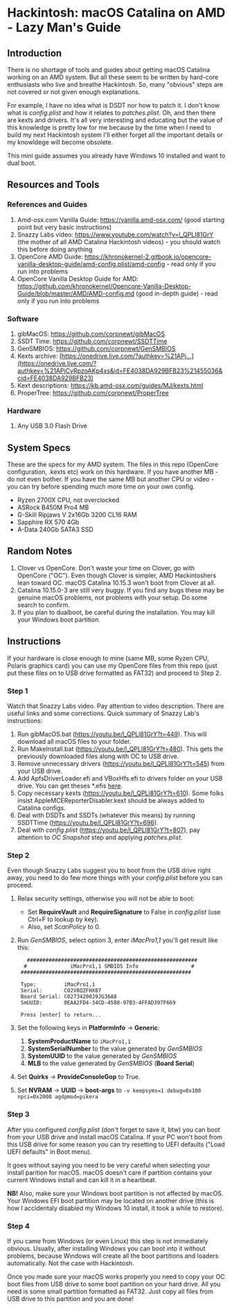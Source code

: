 # Hackintosh: macOS Catalina on AMD - Lazy Man's Guide

## Introduction
There is no shortage of tools and guides about getting macOS Catalina working on an AMD system. But all these seem to be written by hard-core enthusiasts who live and breathe Hackintosh. So, many "obvious" steps are not covered or not given enough explanations.

For example, I have no idea what is DSDT nor how to patch it. I don't know what is _config.plist_ and how it relates to _patches.plist_. Oh, and then there are kexts and drivers. It's all very interesting and educating but the value of this knowledge is pretty low for me because by the time when I need to build my next Hackintosh system I'll either forget all the important details or my knowldege will become obsolete.

This mini guide assumes you already have Windows 10 installed and want to dual boot.

## Resources and Tools
### References and Guides
1. Amd-osx.com Vanilla Guide: https://vanilla.amd-osx.com/ (good starting point but very basic instructions)
2. Snazzy Labs video: https://www.youtube.com/watch?v=l_QPLl81GrY (the mother of all AMD Catalina Hackintosh videos) - you should watch this before doing anything
3. OpenCore AMD Guide: https://khronokernel-2.gitbook.io/opencore-vanilla-desktop-guide/amd-config.plist/amd-config - read only if you run into problems
4. OpenCore Vanilla Desktop Guide for AMD: https://github.com/khronokernel/Opencore-Vanilla-Desktop-Guide/blob/master/AMD/AMD-config.md (good in-depth guide) - read only if you run into problems
### Software
1. gibMacOS: https://github.com/corpnewt/gibMacOS
2. SSDT Time: https://github.com/corpnewt/SSDTTime
3. GenSMBIOS: https://github.com/corpnewt/GenSMBIOS 
4. Kexts archive: [https://onedrive.live.com/?authkey=%21APj...](https://onedrive.live.com/?authkey=%21APjCyRpzoAKp4xs&id=FE4038DA929BFB23%21455036&cid=FE4038DA929BFB23)
5. Kext descriptions: https://kb.amd-osx.com/guides/MJ/kexts.html
6. ProperTree: https://github.com/corpnewt/ProperTree
### Hardware
1. Any USB 3.0 Flash Drive

## System Specs
These are the specs for my AMD system. The files in this repo (OpenCore configuration, .kexts etc) work on this hardware. If you have another MB - do not even bother. If you have the same MB but another CPU or video - you can try before spending much more time on your own config.
* Ryzen 2700X CPU, not overclocked
* ASRock B450M Pro4 MB
* G-Skill Ripjaws V 2x16Gb 3200 CL16 RAM
* Sapphire RX 570 4Gb
* A-Data 240Gb SATA3 SSD

## Random Notes

1. Clover vs OpenCore. Don't waste your time on Clover, go with OpenCore ("OC"). Even though Clover is simpler, AMD Hackintoshers lean toward OC. macOS Catalina 10.15.3 won't boot from Clover at all.
2. Catalina 10.15.0-3 are still very buggy. If you find any bugs these may be genuine macOS problems, not problems with your setup. Do some search to confirm.
3. If you plan to dualboot, be careful during the installation. You may kill your Windows boot partition.

## Instructions

If your hardware is close enough to mine (same MB, some Ryzen CPU, Polaris graphics card) you can use my OpenCore files from this repo (just put these files on to USB drive formatted as FAT32) and proceed to Step 2.

### Step 1

Watch that Snazzy Labs video. Pay attention to video description. There are useful links and some corrections. Quick summary of Snazzy Lab's instructions:

1. Run gibMacOS.bat (https://youtu.be/l_QPLl81GrY?t=449). This will download all macOS files to your folder.
2. Run MakeInstall.bat (https://youtu.be/l_QPLl81GrY?t=480). This gets the previously downloaded files along with OC to USB drive.
3. Remove unnecessary drivers (https://youtu.be/l_QPLl81GrY?t=545) from your USB drive.
4. Add ApfsDriverLoader.efi and VBoxHfs.efi to drivers folder on your USB drive. You can get theses *.efis [here](https://github.com/acidanthera/AppleSupportPkg/releases).
5. Copy necessary kexts (https://youtu.be/l_QPLl81GrY?t=610). Some folks insist AppleMCEReporterDisabler.kext should be always added to Catalina configs.
6. Deal with DSDTs and SSDTs (whatever this means) by running SSDTTime (https://youtu.be/l_QPLl81GrY?t=696).
7. Deal with _config.plist_ (https://youtu.be/l_QPLl81GrY?t=807), pay attention to *OC Snapshot* step and applying _patches.plist_. 

### Step 2

Even though Snazzy Labs suggest you to boot from the USB drive right away, you need to do few more things with your _config.plist_ before you can proceed.

1. Relax security settings, otherwise you will not be able to boot:
   * Set **RequireVault** and **RequireSignature** to False in _config.plist_ (use Ctrl+F to lookup by key).
   * Also, set *ScanPolicy* to 0.
2. Run _GenSMBIOS_, select option 3, enter _iMacPro1,1_ you'll get result like this:
   ```
      #######################################################
     #              iMacPro1,1 SMBIOS Info                 #
    #######################################################

    Type:         iMacPro1,1
    Serial:       C02V8QZFHX87
    Board Serial: C02734200J9JG36A8
    SmUUID:       0EAA2FD4-34CD-4588-97B3-4FFAD397F669

    Press [enter] to return...
    ```
3. Set the following keys in **PlatformInfo** -> **Generic**:
   1. **SystemProductName** to `iMacPro1,1`
   2. **SystemSerialNumber** to the value generated by _GenSMBIOS_
   3. **SystemUUID** to the value generated by _GenSMBIOS_
   4. **MLB** to the value generated by _GenSMBIOS_ (**Board Serial**)

4. Set **Quirks** -> **ProvideConsoleGop** to True.
5. Set **NVRAM** -> **UUID** -> **boot-args** to `-v keepsyms=1 debug=0x100 npci=0x2000 agdpmod=pikera`

### Step 3

After you configured _config.plist_ (don't forget to save it, btw) you can boot from your USB drive and install macOS Catalina. If your PC won't boot from this USB drive for some reason you can try resetting to UEFI defaults ("Load UEFI defaults" in Boot menu). 

It goes without saying you need to be very careful when selecting your install parition for macOS. macOS doesn't care if partition contains your current Windows install and can kill it in a heartbeat.

**NB!** Also, make sure your Windows boot partition is not affected by macOS. Your Windows EFI boot partition may be located on another drive (this is how I accidentaly disabled my Windows 10 install, it took a while to restore).

### Step 4

If you came from Windows (or even Linux) this step is not immediately obvious. Usually, after installing Windows you can boot into it without problems, because Windows will create all the boot partitions and loaders automatically. Not the case with Hackintosh. 

Once you made sure your macOS works properly you need to copy your OC boot files from USB drive to some boot partition on your hard drive. All you need is some small partition formatted as FAT32. Just copy all files from USB drive to this partition and you are done!